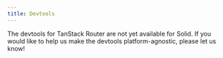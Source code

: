 ```yaml
---
title: Devtools
---
```


The devtools for TanStack Router are not yet available for Solid. If you would like to help us make the devtools platform-agnostic, please let us know!
